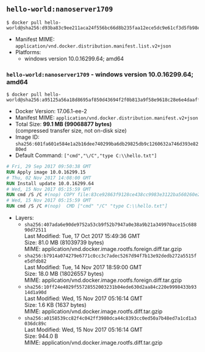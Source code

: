 ## `hello-world:nanoserver1709`

```console
$ docker pull hello-world@sha256:d93ba83c9ee211aca24f556bc66d8b235faa12ece5dc9e61cf3d5fb98e3f7e4d
```

-	Manifest MIME: `application/vnd.docker.distribution.manifest.list.v2+json`
-	Platforms:
	-	windows version 10.0.16299.64; amd64

### `hello-world:nanoserver1709` - windows version 10.0.16299.64; amd64

```console
$ docker pull hello-world@sha256:a95125a56a18d8695af850d43694f2f0b813a9f58e9618c28e6e4daaff609e6d
```

-	Docker Version: 17.06.1-ee-2
-	Manifest MIME: `application/vnd.docker.distribution.manifest.v2+json`
-	Total Size: **99.1 MB (99068877 bytes)**  
	(compressed transfer size, not on-disk size)
-	Image ID: `sha256:601fa601e584e1a2b16dee740299ba6db29825db9c1260632a746d393e8280ed`
-	Default Command: `["cmd","\/C","type C:\\hello.txt"]`

```dockerfile
# Fri, 29 Sep 2017 09:50:38 GMT
RUN Apply image 10.0.16299.15
# Thu, 02 Nov 2017 14:08:00 GMT
RUN Install update 10.0.16299.64
# Wed, 15 Nov 2017 05:15:59 GMT
RUN cmd /S /C #(nop) COPY file:83ce92863f9128ce438cc9983e3122ba560260e20328cab82d5ee2b618c2d1ac in C: 
# Wed, 15 Nov 2017 05:15:59 GMT
RUN cmd /S /C #(nop)  CMD ["cmd" "/C" "type C:\\hello.txt"]
```

-	Layers:
	-	`sha256:407ada6e90de9752a53cb9f52b7947a0e38a9b21a349970ace15c68890d72511`  
		Last Modified: Tue, 17 Oct 2017 15:49:36 GMT  
		Size: 81.0 MB (81039739 bytes)  
		MIME: application/vnd.docker.image.rootfs.foreign.diff.tar.gzip
	-	`sha256:b7914a074279e6771c0cc3c7adec5267d94f7b13e92dedb272a5515fe5dfdb82`  
		Last Modified: Tue, 14 Nov 2017 18:59:00 GMT  
		Size: 18.0 MB (18026557 bytes)  
		MIME: application/vnd.docker.image.rootfs.foreign.diff.tar.gzip
	-	`sha256:10ff24e4029f55728552003231b04ede630d2aa84c220e9998433b9314d1a90d`  
		Last Modified: Wed, 15 Nov 2017 05:16:14 GMT  
		Size: 1.6 KB (1637 bytes)  
		MIME: application/vnd.docker.image.rootfs.diff.tar.gzip
	-	`sha256:a0158539cc82f4c042ff3980dca44c8393cc0ed50a7b48ed7a1cd1a3036dc89c`  
		Last Modified: Wed, 15 Nov 2017 05:16:14 GMT  
		Size: 944.0 B  
		MIME: application/vnd.docker.image.rootfs.diff.tar.gzip
